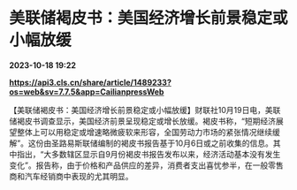 # 美联储褐皮书：美国经济增长前景稳定或小幅放缓

**2023-10-18 19:22**

**https://api3.cls.cn/share/article/1489233?os=web&sv=7.7.5&app=CailianpressWeb**

【美联储褐皮书：美国经济增长前景稳定或小幅放缓】财联社10月19日电，美联储褐皮书调查显示，美国经济前景呈现稳定或增长放缓。褐皮书称，“短期经济展望整体上可以用稳定或增速略微疲软来形容，全国劳动力市场的紧张情况继续缓解”。这份由圣路易斯联储编制的褐皮书报告基于10月6日或之前收集的信息。其中指出，“大多数辖区显示自9月份褐皮书报告发布以来，经济活动基本没有发生变化”。报告称，由于价格和产品供应的差异，消费者支出喜忧参半，在一般零售商和汽车经销商中表现的尤其明显。
